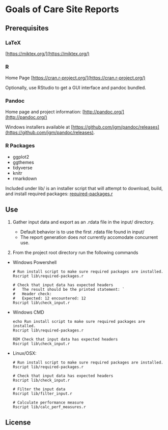 # Goals of Care Site Reports

## Prerequisites

### LaTeX
[https://miktex.org/](https://miktex.org/)

### R
Home Page [https://cran.r-project.org/](https://cran.r-project.org/)

Optionally, use RStudio to get a GUI interface and pandoc bundled.

### Pandoc

Home page and project information: [http://pandoc.org/](http://pandoc.org/)

Windows installers available at [https://github.com/jgm/pandoc/releases](https://github.com/jgm/pandoc/releases).

### R Packages
* ggplot2
* ggthemes
* tidyverse
* knitr
* rmarkdown

Included under lib/ is an installer script that will attempt to download, build, and install required packages: [required-packages.r](lib/required-packages.r)

## Use

1. Gather input data and export as an .rdata file in the input/ directory.
    * Default behavior is to use the first .rdata file found in input/
    * The report generation does *not* currently accomodate concurrent use.

1. From the project root directory run the following commands

  * Windows Powershell
    ```
    # Run install script to make sure required packages are installed.
    Rscript lib\required-packages.r

    # Check that input data has expected headers
    #   The result should be the printed statement: `
    #   Header check:
    #   Expected: 12 encountered: 12
    Rscript lib\check_input.r
    ```

  * Windows CMD
    ```
    echo Run install script to make sure required packages are installed.
    Rscript lib\required-packages.r

    REM Check that input data has expected headers
    Rscript lib\check_input.r
    ```

  * Linux/OSX:

    ```
    # Run install script to make sure required packages are installed.
    Rscript lib/required-packages.r

    # Check that input data has expected headers
    Rscript lib/check_input.r

    # Filter the input data
    Rscript lib/filter_input.r

    # Calculate performance measure
    Rscript lib/calc_perf_measures.r
    ```

## License
